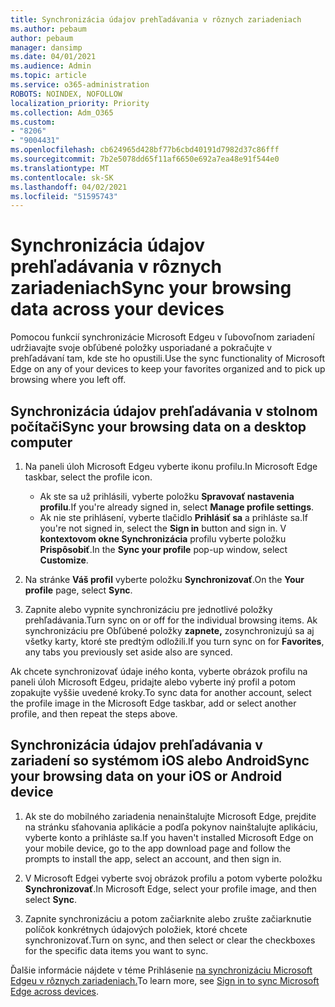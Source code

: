 ```yaml
---
title: Synchronizácia údajov prehľadávania v rôznych zariadeniach
ms.author: pebaum
author: pebaum
manager: dansimp
ms.date: 04/01/2021
ms.audience: Admin
ms.topic: article
ms.service: o365-administration
ROBOTS: NOINDEX, NOFOLLOW
localization_priority: Priority
ms.collection: Adm_O365
ms.custom:
- "8206"
- "9004431"
ms.openlocfilehash: cb624965d428bf77b6cbd40191d7982d37c86fff
ms.sourcegitcommit: 7b2e5078dd65f11af6650e692a7ea48e91f544e0
ms.translationtype: MT
ms.contentlocale: sk-SK
ms.lasthandoff: 04/02/2021
ms.locfileid: "51595743"
---
```

# <a name="sync-your-browsing-data-across-your-devices"></a><span data-ttu-id="e2f1b-102">Synchronizácia údajov prehľadávania v rôznych zariadeniach</span><span class="sxs-lookup"><span data-stu-id="e2f1b-102">Sync your browsing data across your devices</span></span>

<span data-ttu-id="e2f1b-103">Pomocou funkcií synchronizácie Microsoft Edgeu v ľubovoľnom zariadení udržiavajte svoje obľúbené položky usporiadané a pokračujte v prehľadávaní tam, kde ste ho opustili.</span><span class="sxs-lookup"><span data-stu-id="e2f1b-103">Use the sync functionality of Microsoft Edge on any of your devices to keep your favorites organized and to pick up browsing where you left off.</span></span>

## <a name="sync-your-browsing-data-on-a-desktop-computer"></a><span data-ttu-id="e2f1b-104">Synchronizácia údajov prehľadávania v stolnom počítači</span><span class="sxs-lookup"><span data-stu-id="e2f1b-104">Sync your browsing data on a desktop computer</span></span>

1. <span data-ttu-id="e2f1b-105">Na paneli úloh Microsoft Edgeu vyberte ikonu profilu.</span><span class="sxs-lookup"><span data-stu-id="e2f1b-105">In Microsoft Edge taskbar, select the profile icon.</span></span>
    
    - <span data-ttu-id="e2f1b-106">Ak ste sa už prihlásili, vyberte položku **Spravovať nastavenia profilu**.</span><span class="sxs-lookup"><span data-stu-id="e2f1b-106">If you're already signed in, select **Manage profile settings**.</span></span>
    - <span data-ttu-id="e2f1b-107">Ak nie ste prihlásení, vyberte tlačidlo **Prihlásiť sa** a prihláste sa.</span><span class="sxs-lookup"><span data-stu-id="e2f1b-107">If you're not signed in, select the **Sign in** button and sign in.</span></span> <span data-ttu-id="e2f1b-108">V **kontextovom okne Synchronizácia** profilu vyberte položku **Prispôsobiť**.</span><span class="sxs-lookup"><span data-stu-id="e2f1b-108">In the **Sync your profile** pop-up window, select **Customize**.</span></span>

1. <span data-ttu-id="e2f1b-109">Na stránke **Váš profil** vyberte položku **Synchronizovať**.</span><span class="sxs-lookup"><span data-stu-id="e2f1b-109">On the **Your profile** page, select **Sync**.</span></span>

1. <span data-ttu-id="e2f1b-110">Zapnite alebo vypnite synchronizáciu pre jednotlivé položky prehľadávania.</span><span class="sxs-lookup"><span data-stu-id="e2f1b-110">Turn sync on or off for the individual browsing items.</span></span> <span data-ttu-id="e2f1b-111">Ak synchronizáciu pre Obľúbené položky **zapnete,** zosynchronizujú sa aj všetky karty, ktoré ste predtým odložili.</span><span class="sxs-lookup"><span data-stu-id="e2f1b-111">If you turn sync on for **Favorites**, any tabs you previously set aside also are synced.</span></span>

<span data-ttu-id="e2f1b-112">Ak chcete synchronizovať údaje iného konta, vyberte obrázok profilu na paneli úloh Microsoft Edgeu, pridajte alebo vyberte iný profil a potom zopakujte vyššie uvedené kroky.</span><span class="sxs-lookup"><span data-stu-id="e2f1b-112">To sync data for another account, select the profile image in the Microsoft Edge taskbar, add or select another profile, and then repeat the steps above.</span></span>

## <a name="sync-your-browsing-data-on-your-ios-or-android-device"></a><span data-ttu-id="e2f1b-113">Synchronizácia údajov prehľadávania v zariadení so systémom iOS alebo Android</span><span class="sxs-lookup"><span data-stu-id="e2f1b-113">Sync your browsing data on your iOS or Android device</span></span>

1. <span data-ttu-id="e2f1b-114">Ak ste do mobilného zariadenia nenainštalujte Microsoft Edge, prejdite na stránku sťahovania aplikácie a podľa pokynov nainštalujte aplikáciu, vyberte konto a prihláste sa.</span><span class="sxs-lookup"><span data-stu-id="e2f1b-114">If you haven't installed Microsoft Edge on your mobile device, go to the app download page and follow the prompts to install the app, select an account, and then sign in.</span></span>

1. <span data-ttu-id="e2f1b-115">V Microsoft Edgei vyberte svoj obrázok profilu a potom vyberte položku **Synchronizovať**.</span><span class="sxs-lookup"><span data-stu-id="e2f1b-115">In Microsoft Edge, select your profile image, and then select **Sync**.</span></span>

1. <span data-ttu-id="e2f1b-116">Zapnite synchronizáciu a potom začiarknite alebo zrušte začiarknutie políčok konkrétnych údajových položiek, ktoré chcete synchronizovať.</span><span class="sxs-lookup"><span data-stu-id="e2f1b-116">Turn on sync, and then select or clear the checkboxes for the specific data items you want to sync.</span></span>

<span data-ttu-id="e2f1b-117">Ďalšie informácie nájdete v téme Prihlásenie [na synchronizáciu Microsoft Edgeu v rôznych zariadeniach.](https://go.microsoft.com/fwlink/?linkid=2145501)</span><span class="sxs-lookup"><span data-stu-id="e2f1b-117">To learn more, see [Sign in to sync Microsoft Edge across devices](https://go.microsoft.com/fwlink/?linkid=2145501).</span></span>
